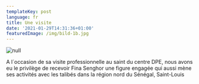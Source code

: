 ```yaml
---
templateKey: post
language: fr
title: Une visite
date: '2021-01-29T14:31:36+01:00'
featuredImage: /img/bild-1b.jpg
---
```

![null](/img/bild-1b.jpg)

A l´occasion de sa visite professionnelle au saint du centre DPE, nous avons eu le privilège de recevoir Fina Senghor une figure engagée qui aussi mène ses activités avec les talibés dans la région nord du Sénégal, Saint-Louis

